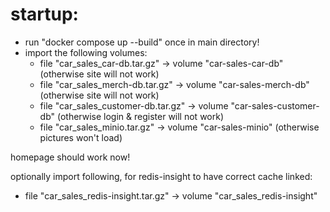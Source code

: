 # startup:

- run "docker compose up --build" once in main directory!
- import the following volumes:
  - file "car_sales_car-db.tar.gz" -> volume "car-sales-car-db" (otherwise site will not work)
  - file "car_sales_merch-db.tar.gz" -> volume "car-sales-merch-db" (otherwise site will not work)
  - file "car_sales_customer-db.tar.gz" -> volume "car-sales-customer-db" (otherwise login & register will not work)
  - file "car_sales_minio.tar.gz" -> volume "car-sales-minio" (otherwise pictures won't load)

homepage should work now!

optionally import following, for redis-insight to have correct cache linked:
  - file "car_sales_redis-insight.tar.gz" -> volume "car_sales_redis-insight"
